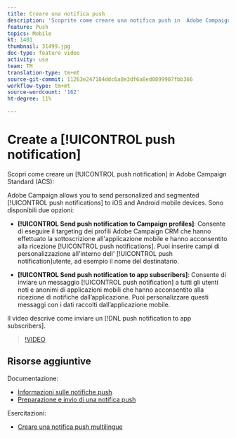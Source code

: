 ```yaml
---
title: Creare una notifica push
description: 'Scoprite come creare una notifica push in  Adobe Campaign Standard (ACS). '
feature: Push
topics: Mobile
kt: 1401
thumbnail: 31499.jpg
doc-type: feature video
activity: use
team: TM
translation-type: tm+mt
source-git-commit: 11263e247184ddc6a8e3df6a8ed0899907fbb366
workflow-type: tm+mt
source-wordcount: '162'
ht-degree: 11%

---
```



# Create a [!UICONTROL push notification]

Scopri come creare un [!UICONTROL push notification] in  Adobe Campaign Standard (ACS):

Adobe Campaign allows you to send personalized and segmented [!UICONTROL push notifications] to iOS and Android mobile devices. Sono disponibili due opzioni:

* **[!UICONTROL Send push notification to Campaign profiles]**: Consente di eseguire il targeting dei profili Adobe Campaign CRM  che hanno effettuato la sottoscrizione all&#39;applicazione mobile e hanno acconsentito alla ricezione [!UICONTROL push notifications]. Puoi inserire campi di personalizzazione all&#39;interno dell&#39; [!UICONTROL push notification]utente, ad esempio il nome del destinatario.

* **[!UICONTROL Send push notification to app subscribers]**: Consente di inviare un messaggio [!UICONTROL push notification] a tutti gli utenti noti e anonimi di applicazioni mobili che hanno acconsentito alla ricezione di notifiche dall’applicazione. Puoi personalizzare questi messaggi con i dati raccolti dall’applicazione mobile.

Il video descrive come inviare un [!DNL push notification to app subscribers].

>[!VIDEO](https://video.tv.adobe.com/v/31499?quality=12)

## Risorse aggiuntive

Documentazione:

* [Informazioni sulle notifiche push](https://docs.adobe.com/content/help/en/campaign-standard/using/communication-channels/push-notifications/about-push-notifications.html)
* [Preparazione e invio di una notifica push](https://docs.adobe.com/content/help/en/campaign-standard/using/communication-channels/push-notifications/preparing-and-sending-a-push-notification.html)

Esercitazioni:

* [Creare una notifica push multilingue](/help/communication-channels/mobile/push-notifications/creating-multilingual-push-notifications.md)
